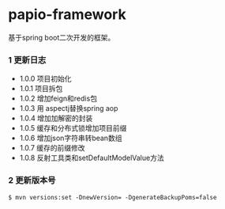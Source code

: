 # papio-framework
基于spring boot二次开发的框架。

### 1 更新日志
- 1.0.0 项目初始化
- 1.0.1 项目拆包
- 1.0.2 增加feign和redis包
- 1.0.3 用 aspectj替换spring aop
- 1.0.4 增加加解密的封装 
- 1.0.5 缓存和分布式锁增加项目前缀 
- 1.0.6 增加json字符串转bean数组
- 1.0.7 缓存的前缀修改
- 1.0.8 反射工具类和setDefaultModelValue方法

### 2 更新版本号
```shell
$ mvn versions:set -DnewVersion= -DgenerateBackupPoms=false
```
